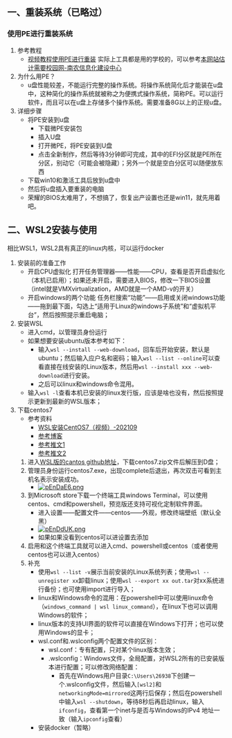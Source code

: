 ## 一、重装系统（已略过）
### 使用PE进行重装系统
1. 参考教程
	- [视频教程使用PE进行重装](https://www.bilibili.com/video/BV1DJ411D79y?spm_id_from=333.788.videopod.episodes&vd_source=2523c7055f0985a7f47ca59739b6b086&p=2)
	实际上工具都是用的学校的，可以参考[本网站估计需要校园网-南农信息化建设中心 ](http://kms.njau.edu.cn/docs/WinIns.html)
2. 为什么用PE？
	- u盘性能较差，不能运行完整的操作系统。将操作系统简化后才能装在u盘中，这种简化的操作系统就被称之为便携式操作系统，简称PE。可以运行软件，而且可以在u盘上存储多个操作系统。需要准备8G以上的正规u盘。
3. 详细步骤
	- 将PE安装到u盘
      - 下载微PE安装包
      -  插入U盘
      -  打开微PE，将PE安装到U盘
		- 点击全新制作，然后等待3分钟即可完成，其中的EFI分区就是PE所在分区，别动它（可能会被隐藏）；另外一个就是空白分区可以随便放东西
	- 下载win10和激活工具后放到u盘中
	- 然后将u盘插入要重装的电脑
	- 荣耀的BIOS太难用了，不想搞了，恢复出产设置也还是win11，就先用着吧。
## 二、WSL2安装与使用
相比WSL1，WSL2具有真正的linux内核，可以运行docker
1. 安装前的准备工作
	- 开启CPU虚拟化
		打开任务管理器——性能——CPU，查看是否开启虚拟化（本机已启用）；如果还未开启，需要进入BIOS，修改一下BIOS设置（intel就是VMXvirtualization，AMD就是一个AMD-v的开关）
	- 开启windows的两个功能
		任务栏搜索“功能”——启用或关闭windows功能——拖到最下面，勾选上“适用于Linux的windows子系统”和“虚拟机平台”，然后按照提示重启电脑；
2. 安装WSL
	- 进入cmd，以管理员身份运行
	- 如果想要安装ubuntu版本参考如下：
    	- 输入`wsl --install --web-download`，回车后开始安装，默认是ubuntu；然后输入应户名和密码；输入`wsl --list --online`可以查看直接在线安装的Linux版本，然后用`wsl --install xxx --web-download`进行安装。
    	- 之后可以linux和windows命令混用。
  	- 输入`wsl -l`查看本机已安装的linux发行版，应该是啥也没有，然后按照提示更新到最新的WSL版本；
3. 下载centos7
	- 参考资料
       - [WSL安装CentOS7（视频）-202109](https://www.bilibili.com/video/BV1RL411x7Z1/?spm_id_from=333.337.search-card.all.click&vd_source=2523c7055f0985a7f47ca59739b6b086)
       - [参考博客](https://www.cnblogs.com/zy115/p/18638254)
       - [参考推文1](https://mp.weixin.qq.com/s/PlcxEL5KXDX9e-lpWGzHcQ)
       - [参考推文2](https://mp.weixin.qq.com/s/sM3T9xt5MZG2ZzNvOl9_RA)
	1. 进入[WSL版的cantos github地址](https://github.com/mishamosher/CentOS-WSL)，下载centos7.zip文件后解压到D盘；
	2. 管理员身份运行centos7.exe，出现complete后退出，再次双击可看到主机名表示安装成功。
    	- <a href="https://imgse.com/i/pEnDaE6"><img src="https://s21.ax1x.com/2025/02/10/pEnDaE6.png" alt="pEnDaE6.png" border="0"></a>
	3. 到Microsoft store下载一个终端工具windows Terminal，可以使用centos、cmd和powershell，预览版还支持可视化定制软件界面。
    	- 进入设置——配置文件——centos——外观，修改终端壁纸（默认全黑）
    	- <a href="https://imgse.com/i/pEnDdUK"><img src="https://s21.ax1x.com/2025/02/10/pEnDdUK.png" alt="pEnDdUK.png" border="0"></a>
    	- 如果如果没看到centos可以进设置去添加 
	4. 启用和这个终端工具就可以进入cmd、powershell或centos（或者使用centos也可以进入centos）
	5. 补充
        - 使用`wsl --list -v`展示当前安装的Linux系统列表；使用`wsl --unregister xx`卸载linux；使用`wsl --export xx out.tar`对xx系统进行备份；也可使用import进行导入；
        - linux和Windows命令的混用：在powershell中可以使用linux命令（`windows_command | wsl linux_command`），在linux下也可以调用Windows的软件；
        - linux版本的支持UI界面的软件可以直接在Windows下打开；也可以使用Windows的显卡；
        - wsl.conf和.wslconfig两个配置文件的区别：
            - wsl.conf：专有配置，只对某个linux版本生效；
            - .wslconfig：Windows文件，全局配置，对WSL2所有的已安装版本进行配置；可以修改网络配置：
                - 首先在Windows用户目录`C:\Users\26938`下创建一个.wslconfig文件，然后输入`[wsl2]`和`networkingMode=mirrored`这两行后保存；然后在powershell中输入`wsl --shutdown`，等待8秒后再启动linux，输入`ifconfig`，查看第一个inet与是否与Windows的IPv4 地址一致（输入`ipconfig`查看）
        - 安装docker（暂略）
	

